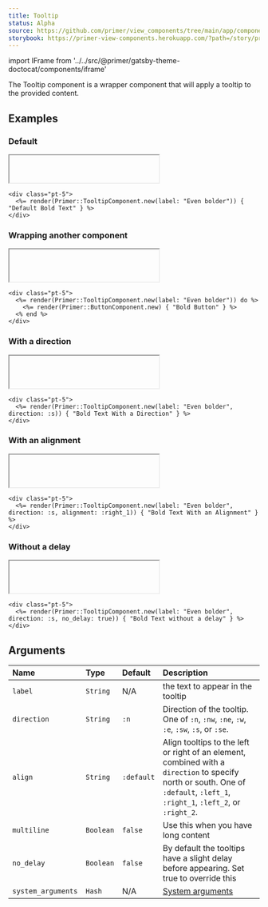 ```yaml
---
title: Tooltip
status: Alpha
source: https://github.com/primer/view_components/tree/main/app/components/primer/tooltip_component.rb
storybook: https://primer-view-components.herokuapp.com/?path=/story/primer-tooltip-component
---
```


import IFrame from '../../src/@primer/gatsby-theme-doctocat/components/iframe'

<!-- Warning: AUTO-GENERATED file, do not edit. Add code comments to your Ruby instead <3 -->

The Tooltip component is a wrapper component that will apply a tooltip to the provided content.

## Examples

### Default

<IFrame height="55" content="<div class='pt-5'>  <span aria-label='Even bolder' class='tooltipped tooltipped-n '>Default Bold Text</span></div>"></IFrame>

```erb
<div class="pt-5">
  <%= render(Primer::TooltipComponent.new(label: "Even bolder")) { "Default Bold Text" } %>
</div>
```

### Wrapping another component

<IFrame height="65" content="<div class='pt-5'>  <span aria-label='Even bolder' class='tooltipped tooltipped-n '>    <button type='button' class='btn '>Bold Button</button></span></div>"></IFrame>

```erb
<div class="pt-5">
  <%= render(Primer::TooltipComponent.new(label: "Even bolder")) do %>
    <%= render(Primer::ButtonComponent.new) { "Bold Button" } %>
  <% end %>
</div>
```

### With a direction

<IFrame height="65" content="<div class='pt-5'>  <span aria-label='Even bolder' class='tooltipped tooltipped-s '>Bold Text With a Direction</span></div>"></IFrame>

```erb
<div class="pt-5">
  <%= render(Primer::TooltipComponent.new(label: "Even bolder", direction: :s)) { "Bold Text With a Direction" } %>
</div>
```

### With an alignment

<IFrame height="65" content="<div class='pt-5'>  <span alignment='right_1' aria-label='Even bolder' class='tooltipped tooltipped-s '>Bold Text With an Alignment</span></div>"></IFrame>

```erb
<div class="pt-5">
  <%= render(Primer::TooltipComponent.new(label: "Even bolder", direction: :s, alignment: :right_1)) { "Bold Text With an Alignment" } %>
</div>
```

### Without a delay

<IFrame height="65" content="<div class='pt-5'>  <span aria-label='Even bolder' class='tooltipped tooltipped-s tooltipped-no-delay '>Bold Text without a delay</span></div>"></IFrame>

```erb
<div class="pt-5">
  <%= render(Primer::TooltipComponent.new(label: "Even bolder", direction: :s, no_delay: true)) { "Bold Text without a delay" } %>
</div>
```

## Arguments

| Name | Type | Default | Description |
| :- | :- | :- | :- |
| `label` | `String` | N/A | the text to appear in the tooltip |
| `direction` | `String` | `:n` | Direction of the tooltip. One of `:n`, `:nw`, `:ne`, `:w`, `:e`, `:sw`, `:s`, or `:se`. |
| `align` | `String` | `:default` | Align tooltips to the left or right of an element, combined with a `direction` to specify north or south. One of `:default`, `:left_1`, `:right_1`, `:left_2`, or `:right_2`. |
| `multiline` | `Boolean` | `false` | Use this when you have long content |
| `no_delay` | `Boolean` | `false` | By default the tooltips have a slight delay before appearing. Set true to override this |
| `system_arguments` | `Hash` | N/A | [System arguments](/system-arguments) |
